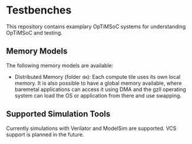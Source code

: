 # Testbenches

This repository contains examplary OpTiMSoC systems for understanding
OpTiMSoC and testing.

## Memory Models

The following memory models are available:

 * Distributed Memory (folder `dm`): Each compute tile uses its own
   local memory. It is also possible to have a global memory
   available, where baremetal applications can access it using DMA and
   the gzll operating system can load the OS or application from there
   and use swapping.

## Supported Simulation Tools

Currently simulations with Verilator and ModelSim are supported. VCS support is
planned in the future.
